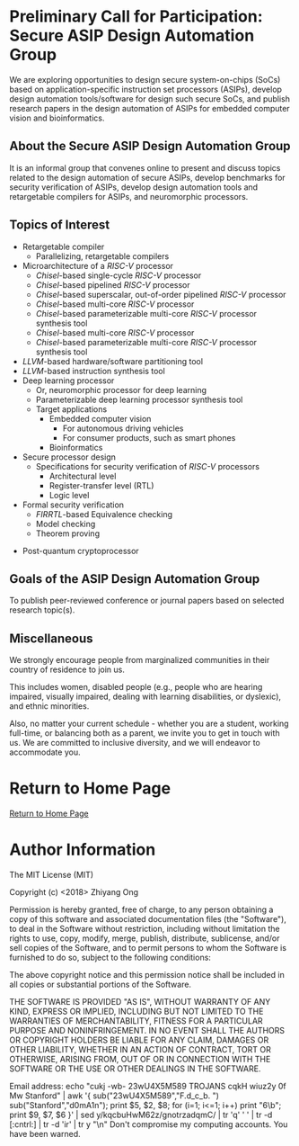 # Preliminary Call for Participation: Secure ASIP Design Automation Group


We are exploring opportunities to design secure system-on-chips (SoCs) based
	on application-specific instruction set processors (ASIPs), develop design
	automation tools/software for design such secure SoCs, and publish
	research papers in the design automation of ASIPs for embedded computer
	vision and bioinformatics.

##	About the Secure ASIP Design Automation Group

It is an informal group that convenes online to present and discuss topics related
	to the design automation of secure ASIPs, develop benchmarks for security
	verification of ASIPs, develop design automation tools and retargetable
	compilers for ASIPs, and neuromorphic processors.


##	Topics of Interest


+ Retargetable compiler
	- Parallelizing, retargetable compilers
+ Microarchitecture of a *RISC-V* processor
	- *Chisel*-based single-cycle *RISC-V* processor
	- *Chisel*-based pipelined *RISC-V* processor
	- *Chisel*-based superscalar, out-of-order pipelined *RISC-V* processor
	- *Chisel*-based multi-core *RISC-V* processor
	- *Chisel*-based parameterizable multi-core *RISC-V* processor synthesis tool
	- *Chisel*-based multi-core *RISC-V* processor
	- *Chisel*-based parameterizable multi-core *RISC-V* processor synthesis tool
+ *LLVM*-based hardware/software partitioning tool
+ *LLVM*-based instruction synthesis tool
+ Deep learning processor
	- Or, neuromorphic processor for deep learning
	- Parameterizable deep learning processor synthesis tool
	- Target applications
		* Embedded computer vision
			+ For autonomous driving vehicles
			+ For consumer products, such as smart phones
		* Bioinformatics
+ Secure processor design
	- Specifications for security verification of *RISC-V* processors
		* Architectural level
		* Register-transfer level (RTL)
		* Logic level
+ Formal security verification
	- *FIRRTL*-based Equivalence checking
	- Model checking
	- Theorem proving
- Post-quantum cryptoprocessor
	




## Goals of the ASIP Design Automation Group

To publish peer-reviewed conference or journal papers based on selected research topic(s).



## Miscellaneous

We strongly encourage people from marginalized communities in their country of
	residence to join us.

This includes women, disabled people (e.g., people who are hearing impaired,
	visually impaired, dealing with learning disabilities, or dyslexic), and ethnic
	minorities.

Also, no matter your current schedule - whether you are a student, working
	full-time, or balancing both as a parent, we invite you to get in touch with us.
	We are committed to inclusive diversity, and we will endeavor to
		accommodate you.








#	Return to Home Page

[Return to Home Page](../README.md)

#	Author Information

The MIT License (MIT)

Copyright (c) <2018> Zhiyang Ong

Permission is hereby granted, free of charge, to any person obtaining a copy of this software and associated documentation files (the "Software"), to deal in the Software without restriction, including without limitation the rights to use, copy, modify, merge, publish, distribute, sublicense, and/or sell copies of the Software, and to permit persons to whom the Software is furnished to do so, subject to the following conditions:

The above copyright notice and this permission notice shall be included in all copies or substantial portions of the Software.

THE SOFTWARE IS PROVIDED "AS IS", WITHOUT WARRANTY OF ANY KIND, EXPRESS OR IMPLIED, INCLUDING BUT NOT LIMITED TO THE WARRANTIES OF MERCHANTABILITY, FITNESS FOR A PARTICULAR PURPOSE AND NONINFRINGEMENT. IN NO EVENT SHALL THE AUTHORS OR COPYRIGHT HOLDERS BE LIABLE FOR ANY CLAIM, DAMAGES OR OTHER LIABILITY, WHETHER IN AN ACTION OF CONTRACT, TORT OR OTHERWISE, ARISING FROM, OUT OF OR IN CONNECTION WITH THE SOFTWARE OR THE USE OR OTHER DEALINGS IN THE SOFTWARE.

Email address: echo "cukj -wb- 23wU4X5M589 TROJANS cqkH wiuz2y 0f Mw Stanford" | awk '{ sub("23wU4X5M589","F.d_c_b. ") sub("Stanford","d0mA1n"); print $5, $2, $8; for (i=1; i<=1; i++) print "6\b"; print $9, $7, $6 }' | sed y/kqcbuHwM62z/gnotrzadqmC/ | tr 'q' ' ' | tr -d [:cntrl:] | tr -d 'ir' | tr y "\n"		Don't compromise my computing accounts. You have been warned.


